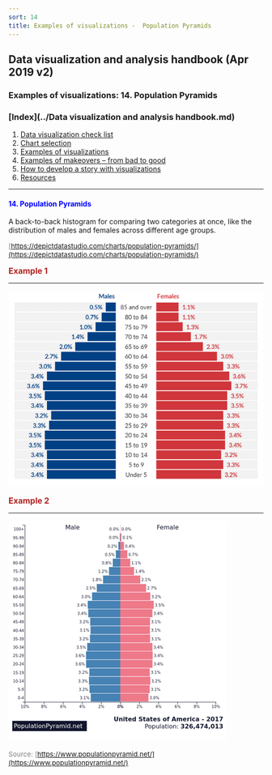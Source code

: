 ```yaml
---
sort: 14
title: Examples of visualizations -  Population Pyramids
---
```


## Data visualization and analysis handbook (Apr 2019 v2)
###  Examples of visualizations: 14. Population Pyramids

### [Index](../Data visualization and analysis handbook.md)

1. [Data visualization check list](1_checklist.md)
1. [Chart selection](2_chartselection.md)
1. [Examples of visualizations](3_chartindex.md)
1. [Examples of makeovers – from bad to good](4_makeover.md)
1. [How to develop a story with visualizations](5_story.md)
1. [Resources](6_resources.md)


***


#### <span style="color:blue; ">14. Population Pyramids</span>

A back-to-back histogram for comparing two categories at once, like the distribution of males and females across different age groups.


<span style="color:gray; font-size:10pt;">[https://depictdatastudio.com/charts/population-pyramids/](https://depictdatastudio.com/charts/population-pyramids/)</span>

<span style="color:FireBrick; font-size:12pt; font-weight : bold;">Example 1</Span>

***

![png](img/Picture51.png)

<span style="color:FireBrick; font-size:12pt; font-weight : bold;">Example 2</Span>

***

![png](img/Picture52.png)

<span style="color:gray; font-size:10pt;">Source: [https://www.populationpyramid.net/](https://www.populationpyramid.net/)</span>


